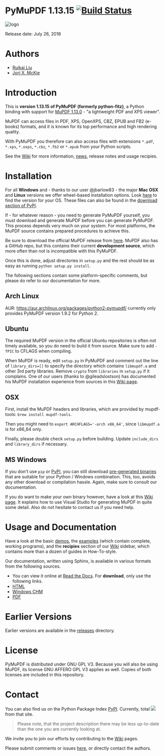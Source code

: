 # PyMuPDF 1.13.15 [![Build Status](https://travis-ci.org/rk700/PyMuPDF.svg?branch=master)](https://travis-ci.org/rk700/PyMuPDF)

![logo](https://github.com/rk700/PyMuPDF/blob/master/demo/pymupdf.jpg)

Release date: July 26, 2018

# Authors
* [Ruikai Liu](mailto:lrk700@gmail.com)
* [Jorj X. McKie](mailto:jorj.x.mckie@outlook.de)

# Introduction

This is **version 1.13.15 of PyMuPDF (formerly python-fitz)**, a Python binding with support for [MuPDF 1.13.0](http://mupdf.com/) - "a lightweight PDF and XPS viewer".

MuPDF can access files in PDF, XPS, OpenXPS, CBZ, EPUB and FB2 (e-books) formats, and it is known for its top performance and high rendering quality.

With PyMuPDF you therefore can also access files with extensions ``*.pdf``, ``*.xps``, ``*.oxps``, ``*.cbz``, ``*.fb2`` or ``*.epub`` from your Python scripts.

See the [Wiki](https://github.com/rk700/PyMuPDF/wiki) for more information, [news](https://github.com/rk700/PyMuPDF/wiki/Change-and-News-Log), release notes and usage recipies.

# Installation

For all **Windows** and - thanks to our user @jbarlow83 - the major **Mac OSX** and **Linux** versions we offer wheel-based installation options. Look [here](https://github.com/rk700/PyMuPDF/releases/latest) to find the version for your OS. These files can also be found in the [download section of PyPI](https://pypi.org/project/PyMuPDF/#files).

If - for whatever reason - you need to generate PyMuPDF yourself, you must download and generate MuPDF before you can generate PyMuPDF. This process depends very much on your system. For most platforms, the MuPDF source contains prepared procedures to achieve this.

Be sure to download the official MuPDF release from [here](https://mupdf.com/downloads). MuPDF also has a GitHub repo, but this contains their current **development source**, which more often than not is incompatible with this PyMuPDF.

Once this is done, adjust directories in ``setup.py`` and the rest should be as easy as running ``python setup.py install``.

The following sections contain some platform-specific comments, but please do refer to our documentation for more.

## Arch Linux
AUR: https://aur.archlinux.org/packages/python2-pymupdf/ currently only provides PyMuPDF version 1.9.2 for Python 2.

## Ubuntu
The required MuPDF version in the official Ubuntu repositories is often not timely available, so you do need to build it from source. Make sure to add ``-fPIC`` to CFLAGS when compiling.

When MuPDF is ready, edit ``setup.py`` in PyMuPDF and comment out the line of ``library_dirs=[]`` to specify the directory which contains ``libmupdf.a`` and other 3rd party libraries. Remove ``crypto`` from ``libraries`` in ``setup.py`` if it complains. One of our users (thanks to @gileadslostson) has documented his MuPDF installation experience from sources in this [Wiki page](https://github.com/rk700/PyMuPDF/wiki/Experience-from-an-Ubuntu-installation).

## OSX
First, install the MuPDF headers and libraries, which are provided by mupdf-tools: ``brew install mupdf-tools``.

Then you might need to ``export ARCHFLAGS='-arch x86_64'``, since ``libmupdf.a`` is for x86_64 only.

Finally, please double check ``setup.py`` before building. Update ``include_dirs`` and ``library_dirs`` if necessary.

## MS Windows

If you don't use ``pip`` or [PyPI](https://pypi.org/project/PyMuPDF/), you can still download [pre-generated binaries](https://github.com/JorjMcKie/PyMuPDF-Optional-Material) that are suitable for your Python / Windows combination. This, too, avoids any other download or compilation hassle. Again, make sure to consult our documentation.

If you do want to make your own binary however, have a look at this [Wiki page](https://github.com/rk700/PyMuPDF/wiki/Windows-Binaries-Generation). It explains how to use Visual Studio for generating MuPDF in quite some detail. Also do not hesitate to contact us if you need help.

# Usage and Documentation
Have a look at the basic [demos](https://github.com/rk700/PyMuPDF/tree/master/demo), the [examples](https://github.com/rk700/PyMuPDF/tree/master/examples) (which contain complete, working programs), and the **recipies** section of our [Wiki](https://github.com/rk700/PyMuPDF/wiki) sidebar, which contains more than a dozen of guides in How-To-style.

Our documentation, written using Sphinx, is available in various formats from the following sources.

* You can view it online at [Read the Docs](https://pymupdf.readthedocs.io/). For **download**, only use the following links.
* [HTML](https://github.com/rk700/PyMuPDF/tree/master/doc/html.zip)
* [Windows CHM](https://github.com/JorjMcKie/PyMuPDF-optional-material/tree/master/doc/PyMuPDF.chm)
* [PDF](https://github.com/rk700/PyMuPDF/tree/master/doc/pymupdf.pdf)

Earlier Versions
================
Earlier versions are available in the [releases](https://github.com/rk700/PyMuPDF/releases) directory.

# License
PyMuPDF is distributed under GNU GPL V3. Because you will also be using MuPDF, its license GNU AFFERO GPL V3 applies as well. Copies of both licenses are included in this repository.

# Contact
You can also find us on the Python Package Index [PyPI](https://pypi.org/project/PyMuPDF/). Currently, total [![](http://pepy.tech/badge/pymupdf)](http://pepy.tech/project/pymupdf) from that site.

> Please note, that the project description there may be less up-to-date than the one you are currently looking at.

We invite you to join our efforts by contributing to the [Wiki](https://github.com/rk700/PyMuPDF/wiki) pages.

Please submit comments or issues [here](https://github.com/rk700/PyMuPDF/issues), or directly contact the authors.
